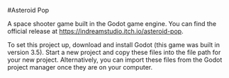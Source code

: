 #Asteroid Pop

A space shooter game built in the Godot game engine. 
You can find the official release at https://indreamstudio.itch.io/asteroid-pop. 

To set this project up, download and install Godot (this game was built in version 3.5).
Start a new project and copy these files into the file path for your new project.
Alternatively, you can import these files from the Godot project manager once they are on your computer.
